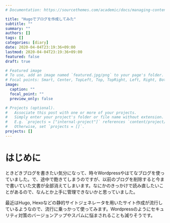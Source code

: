 ```yaml
---
# Documentation: https://sourcethemes.com/academic/docs/managing-content/

title: "Hugoでブログを作成してみた"
subtitle: ""
summary: ""
authors: []
tags: []
categories: [diary]
date: 2020-04-04T23:19:36+09:00
lastmod: 2020-04-04T23:19:36+09:00
featured: false
draft: true

# Featured image
# To use, add an image named `featured.jpg/png` to your page's folder.
# Focal points: Smart, Center, TopLeft, Top, TopRight, Left, Right, BottomLeft, Bottom, BottomRight.
image:
  caption: ""
  focal_point: ""
  preview_only: false

# Projects (optional).
#   Associate this post with one or more of your projects.
#   Simply enter your project's folder or file name without extension.
#   E.g. `projects = ["internal-project"]` references `content/project/deep-learning/index.md`.
#   Otherwise, set `projects = []`.
projects: []
---
```

# はじめに
ときどきブログを書きたい気分になって、時々Wordpressやはてなブログを使っていました。で、途中で飽きてしまうのですが、以前のブログを削除すると今まで書いていた文書が全部消えてしまいます。なにかのきっかけで読み直したいことがあるので、なんとか上手に管理できないかと思っていました。

最近はHugo, Hexoなどの静的サイトジェネレータを用いたサイト作成が流行しているようなので、流行に乗っかって使ってみます。Wordpressのようにセキュリティ対策のバージョンアップやスパムに悩まされることも減りそうです。